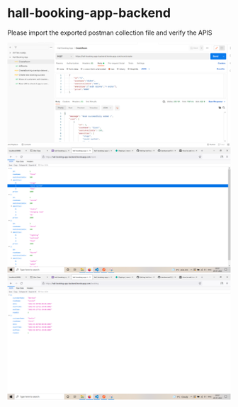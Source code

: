 # hall-booking-app-backend
 Please import the exported postman collection file and verify the APIS


![Alt text](apis.PNG)
![Alt text](rooms.PNG)
![Alt text](bookings.PNG)
